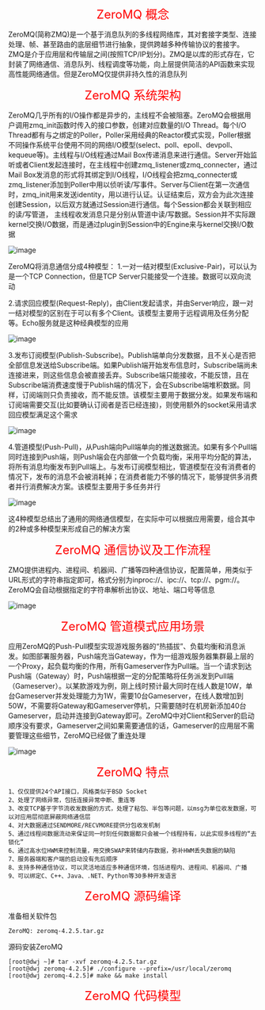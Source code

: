 <font color=#FF0000 size=5> <p align="center">ZeroMQ 概念</p></font>

ZeroMQ(简称ZMQ)是一个基于消息队列的多线程网络库，其对套接字类型、连接处理、帧、甚至路由的底层细节进行抽象，提供跨越多种传输协议的套接字。ZMQ是介于应用层和传输层之间(按照TCP/IP划分)。ZMQ是以库的形式存在，它封装了网络通信、消息队列、线程调度等功能，向上层提供简洁的API函数来实现高性能网络通信。但是ZeroMQ仅提供非持久性的消息队列

<font color=#FF0000 size=5> <p align="center">ZeroMQ 系统架构</p></font>

ZeroMQ几乎所有的I/O操作都是异步的，主线程不会被阻塞。ZeroMQ会根据用户调用zmq_init函数时传入的接口参数，创建对应数量的I/O Thread。每个I/O Thread都有与之绑定的Poller，Poller采用经典的Reactor模式实现，Poller根据不同操作系统平台使用不同的网络I/O模型(select、poll、epoll、devpoll、kequeue等)。主线程与I/O线程通过Mail Box传递消息来进行通信。Server开始监听或者Client发起连接时，在主线程中创建zmq_listener或zmq_connecter，通过Mail Box发消息的形式将其绑定到I/O线程，I/O线程会把zmq_connecter或zmq_listener添加到Poller中用以侦听读/写事件。Server与Client在第一次通信时，zmq_init用来发送identity，用以进行认证。认证结束后，双方会为此次连接创建Session，以后双方就通过Session进行通信。每个Session都会关联到相应的读/写管道， 主线程收发消息只是分别从管道中读/写数据。Session并不实际跟kernel交换I/O数据，而是通过plugin到Session中的Engine来与kernel交换I/O数据

![image](https://github.com/dwjlw1314/DWJ-PROJECT/raw/master/PictureSource/3.28.1.jpg)

ZeroMQ将消息通信分成4种模型：
1.一对一结对模型(Exclusive-Pair)，可以认为是一个TCP Connection，但是TCP Server只能接受一个连接。数据可以双向流动

2.请求回应模型(Request-Reply)，由Client发起请求，并由Server响应，跟一对一结对模型的区别在于可以有多个Client。该模型主要用于远程调用及任务分配等。Echo服务就是这种经典模型的应用

![image](https://github.com/dwjlw1314/DWJ-PROJECT/raw/master/PictureSource/3.28.2.jpg)

3.发布订阅模型(Publish-Subscribe)。Publish端单向分发数据，且不关心是否把全部信息发送给Subscribe端。如果Publish端开始发布信息时，Subscribe端尚未连接进来，则这些信息会被直接丢弃。Subscribe端只能接收，不能反馈，且在Subscribe端消费速度慢于Publish端的情况下，会在Subscribe端堆积数据。同样，订阅端则只负责接收，而不能反馈。该模型主要用于数据分发。如果发布端和订阅端需要交互(比如要确认订阅者是否已经连接)，则使用额外的socket采用请求回应模型满足这个需求

![image](https://github.com/dwjlw1314/DWJ-PROJECT/raw/master/PictureSource/3.28.3.jpg)

4.管道模型(Push-Pull)，从Push端向Pull端单向的推送数据流。如果有多个Pull端同时连接到Push端，则Push端会在内部做一个负载均衡，采用平均分配的算法，将所有消息均衡发布到Pull端上。与发布订阅模型相比，管道模型在没有消费者的情况下，发布的消息不会被消耗掉；在消费者能力不够的情况下，能够提供多消费者并行消费解决方案。该模型主要用于多任务并行

![image](https://github.com/dwjlw1314/DWJ-PROJECT/raw/master/PictureSource/3.28.4.jpg)

这4种模型总结出了通用的网络通信模型，在实际中可以根据应用需要，组合其中的2种或多种模型来形成自己的解决方案

<font color=#FF0000 size=5> <p align="center">ZeroMQ 通信协议及工作流程</p></font>

ZMQ提供进程内、进程间、机器间、广播等四种通信协议，配置简单，用类似于URL形式的字符串指定即可，格式分别为inproc://、ipc://、tcp://、pgm://。ZeroMQ会自动根据指定的字符串解析出协议、地址、端口号等信息

![image](https://github.com/dwjlw1314/DWJ-PROJECT/raw/master/PictureSource/3.28.5.jpg)

<font color=#FF0000 size=5> <p align="center">ZeroMQ 管道模式应用场景</p></font>

应用ZeroMQ的Push-Pull模型实现游戏服务器的“热插拔”、负载均衡和消息派发。如图部署服务器，Push端充当Gateway，作为一组游戏服务器集群最上层的一个Proxy，起负载均衡的作用，所有Gameserver作为Pull端。当一个请求到达Push端（Gateway）时，Push端根据一定的分配策略将任务派发到Pull端（Gameserver）。以某款游戏为例，刚上线时预计最大同时在线人数是10W，单台Gameserver并发处理能力为1W，需要10台Gameserver，在线人数增加到50W，不需要将Gateway和Gameserver停机，只需要随时在机房新添加40台Gameserver，启动并连接到Gateway即可。ZeroMQ中对Client和Server的启动顺序没有要求，Gameserver之间如果需要通信的话，Gameserver的应用层不需要管理这些细节，ZeroMQ已经做了重连处理

![image](https://github.com/dwjlw1314/DWJ-PROJECT/raw/master/PictureSource/3.28.6.jpg)

<font color=#FF0000 size=5> <p align="center">ZeroMQ 特点</p></font>

```
1、仅仅提供24个API接口，风格类似于BSD Socket
2、处理了网络异常，包括连接异常中断、重连等
3、改变TCP基于字节流收发数据的方式，处理了粘包、半包等问题，以msg为单位收发数据，可以对应用层彻底屏蔽网络通信层
4、对大数据通过SENDMORE/RECVMORE提供分包收发机制
5、通过线程间数据流动来保证同一时刻任何数据都只会被一个线程持有，以此实现多线程的“去锁化”
6、通过高水位HWM来控制流量，用交换SWAP来转储内存数据，弥补HWM丢失数据的缺陷
7、服务器端和客户端的启动没有先后顺序
8、支持多种通信协议，可以灵活地适应多种通信环境，包括进程内、进程间、机器间、广播
9、可以绑定C、C++、Java、.NET、Python等30多种开发语言
```

<font color=#FF0000 size=5> <p align="center">ZeroMQ 源码编译</p></font>

准备相关软件包
```
ZeroMQ: zeromq-4.2.5.tar.gz
```
源码安装ZeroMQ
```
[root@dwj ~]# tar -xvf zeromq-4.2.5.tar.gz
[root@dwj zeromq-4.2.5]# ./configure --prefix=/usr/local/zeromq
[root@dwj zeromq-4.2.5]# make && make install
```

<font color=#FF0000 size=5> <p align="center">ZeroMQ 代码模型</p></font>
